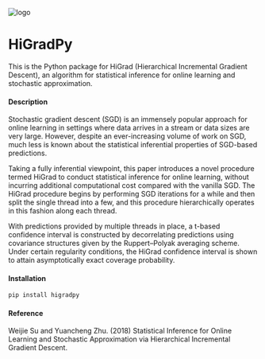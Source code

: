 ![logo](https://camo.githubusercontent.com/796826bb3b2df53e9e47da85833adc751f0a415b/68747470733a2f2f75706c6f61642e77696b696d656469612e6f72672f77696b6970656469612f636f6d6d6f6e732f372f37372f54726964656e745f6c6f676f2e737667)
# HiGradPy

This is the Python package for HiGrad (Hierarchical Incremental Gradient Descent), an algorithm for statistical inference for online learning and stochastic approximation.

#### Description
Stochastic gradient descent (SGD) is an immensely popular approach for online learning in settings where data arrives in a stream or data sizes are very large. However, despite an ever-increasing volume of work on SGD, much less is known about the statistical inferential properties of SGD-based predictions.

Taking a fully inferential viewpoint, this paper introduces a novel procedure termed HiGrad to conduct statistical inference for online learning, without incurring additional computational cost compared with the vanilla SGD. The HiGrad procedure begins by performing SGD iterations for a while and then split the single thread into a few, and this procedure hierarchically operates in this fashion along each thread.

With predictions provided by multiple threads in place, a t-based confidence interval is constructed by decorrelating predictions using covariance structures given by the Ruppert–Polyak averaging scheme. Under certain regularity conditions, the HiGrad confidence interval is shown to attain asymptotically exact coverage probability.

#### Installation
```python
pip install higradpy
```

#### Reference
Weijie Su and Yuancheng Zhu. (2018) Statistical Inference for Online Learning and Stochastic Approximation via Hierarchical Incremental Gradient Descent.
